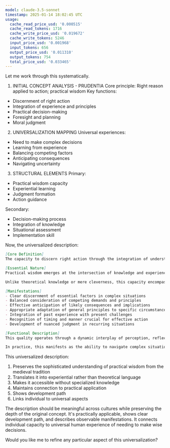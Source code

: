 ```yaml
---
model: claude-3.5-sonnet
timestamp: 2025-01-14 18:02:45 UTC
usage:
  cache_read_price_usd: '0.000515'
  cache_read_tokens: 1716
  cache_write_price_usd: '0.019672'
  cache_write_tokens: 5246
  input_price_usd: '0.001968'
  input_tokens: 656
  output_price_usd: '0.011310'
  output_tokens: 754
  total_price_usd: '0.033465'
---
```


Let me work through this systematically.

1. INITIAL CONCEPT ANALYSIS - PRUDENTIA
Core principle: Right reason applied to action; practical wisdom
Key functions: 
- Discernment of right action
- Integration of experience and principles
- Practical decision-making
- Foresight and planning
- Moral judgment

2. UNIVERSALIZATION MAPPING
Universal experiences:
- Need to make complex decisions
- Learning from experience
- Balancing competing factors
- Anticipating consequences
- Navigating uncertainty

3. STRUCTURAL ELEMENTS
Primary:
- Practical wisdom capacity
- Experiential learning
- Judgment formation
- Action guidance

Secondary:
- Decision-making process
- Integration of knowledge
- Situational assessment
- Implementation skill

Now, the universalized description:

```markdown
[Core Definition]
The capacity to discern right action through the integration of understanding, experience, and foresight. It represents the mature ability to grasp the essential nature of situations, anticipate consequences, and determine appropriate responses that serve genuine human good.

[Essential Nature]
Practical wisdom emerges at the intersection of knowledge and experience, functioning as the bridge between understanding and action. It operates as an integrative capacity that combines clear perception of current reality, understanding of fundamental principles, recognition of patterns, and anticipation of consequences. This quality enables one to grasp what truly matters in complex situations and to determine actions that effectively serve worthwhile ends.

Unlike theoretical knowledge or mere cleverness, this capacity encompasses moral discernment and is oriented toward genuine human flourishing. It develops through reflected-upon experience and manifests as increasingly refined judgment.

[Manifestations]
- Clear discernment of essential factors in complex situations
- Balanced consideration of competing demands and principles
- Effective anticipation of likely consequences and implications
- Appropriate adaptation of general principles to specific circumstances
- Integration of past experience with present challenges
- Recognition of timing and manner crucial for effective action
- Development of nuanced judgment in recurring situations

[Functional Description]
This quality operates through a dynamic interplay of perception, reflection, and judgment. It begins with careful attention to reality, drawing on accumulated experience to recognize patterns and significant factors. This perceptual base combines with understanding of principles and causes, enabling one to trace likely consequences and identify appropriate responses. The process culminates in clear judgment about what specific action best serves the genuine good in that situation.

In practice, this manifests as the ability to navigate complex situations with good judgment, neither oversimplifying nor becoming paralyzed by complexity. It shows in the capacity to offer sound counsel, make timely decisions, and take effective action that accounts for both immediate circumstances and longer-term implications. This quality develops through intentional reflection on experience, learning from both successes and failures, and progressive refinement of judgment through faced challenges.
```

This universalized description:
1. Preserves the sophisticated understanding of practical wisdom from the medieval tradition
2. Translates it into experiential rather than theoretical language
3. Makes it accessible without specialized knowledge
4. Maintains connection to practical application
5. Shows development path
6. Links individual to universal aspects

The description should be meaningful across cultures while preserving the depth of the original concept. It's practically applicable, shows clear development path, and describes observable manifestations. It connects individual capacity to universal human experience of needing to make wise decisions.

Would you like me to refine any particular aspect of this universalization?